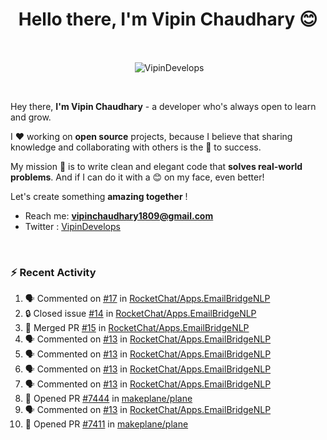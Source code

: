 <!--### Hi 👋 Vipin Chaudhary here!-->
<h1 align="center">Hello there, I'm Vipin Chaudhary 😊</h1>
	
<br />
<div align="center">
<p>&nbsp;<img align="center" src="https://github-readme-stats.vercel.app/api/?username=VipinDevelops&show_icons=true&title_color=C9D1D9&icon_color=58A6FF&border_color=30363D&text_color=C9D1D9&bg_color=0d1117" alt="VipinDevelops" /></p>
</div>


<br />

Hey there, **I'm Vipin Chaudhary** - a  developer who's always open to learn and grow. 


I ❤️ working on **open source** projects, because I believe that sharing knowledge and collaborating with others is the 🔑 to success.

My mission 🚀 is to write clean and elegant code that **solves real-world problems**. And if I can do it with a 😊 on my face, even better!

 Let's create something **amazing together** ! 
 
 - Reach me: **vipinchaudhary1809@gmail.com**
 - Twitter : [VipinDevelops](https://twitter.com/VipinDevelops)
<br />


### :zap: Recent Activity

<!--START_SECTION:activity-->
1. 🗣 Commented on [#17](https://github.com/RocketChat/Apps.EmailBridgeNLP/pull/17#issuecomment-3124678348) in [RocketChat/Apps.EmailBridgeNLP](https://github.com/RocketChat/Apps.EmailBridgeNLP)
2. 🔒 Closed issue [#14](https://github.com/RocketChat/Apps.EmailBridgeNLP/issues/14) in [RocketChat/Apps.EmailBridgeNLP](https://github.com/RocketChat/Apps.EmailBridgeNLP)
3. 🎉 Merged PR [#15](https://github.com/RocketChat/Apps.EmailBridgeNLP/pull/15) in [RocketChat/Apps.EmailBridgeNLP](https://github.com/RocketChat/Apps.EmailBridgeNLP)
4. 🗣 Commented on [#13](https://github.com/RocketChat/Apps.EmailBridgeNLP/pull/13#issuecomment-3095628806) in [RocketChat/Apps.EmailBridgeNLP](https://github.com/RocketChat/Apps.EmailBridgeNLP)
5. 🗣 Commented on [#13](https://github.com/RocketChat/Apps.EmailBridgeNLP/pull/13#issuecomment-3095627694) in [RocketChat/Apps.EmailBridgeNLP](https://github.com/RocketChat/Apps.EmailBridgeNLP)
6. 🗣 Commented on [#13](https://github.com/RocketChat/Apps.EmailBridgeNLP/pull/13#issuecomment-3091519184) in [RocketChat/Apps.EmailBridgeNLP](https://github.com/RocketChat/Apps.EmailBridgeNLP)
7. 🗣 Commented on [#13](https://github.com/RocketChat/Apps.EmailBridgeNLP/pull/13#issuecomment-3091514805) in [RocketChat/Apps.EmailBridgeNLP](https://github.com/RocketChat/Apps.EmailBridgeNLP)
8. 💪 Opened PR [#7444](https://github.com/makeplane/plane/pull/7444) in [makeplane/plane](https://github.com/makeplane/plane)
9. 🗣 Commented on [#13](https://github.com/RocketChat/Apps.EmailBridgeNLP/pull/13#issuecomment-3082962021) in [RocketChat/Apps.EmailBridgeNLP](https://github.com/RocketChat/Apps.EmailBridgeNLP)
10. 💪 Opened PR [#7411](https://github.com/makeplane/plane/pull/7411) in [makeplane/plane](https://github.com/makeplane/plane)
<!--END_SECTION:activity-->

  
